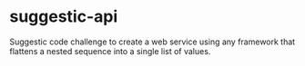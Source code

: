 # suggestic-api
 Suggestic code challenge to create a web service using any framework that flattens a nested sequence into a single list of values.

